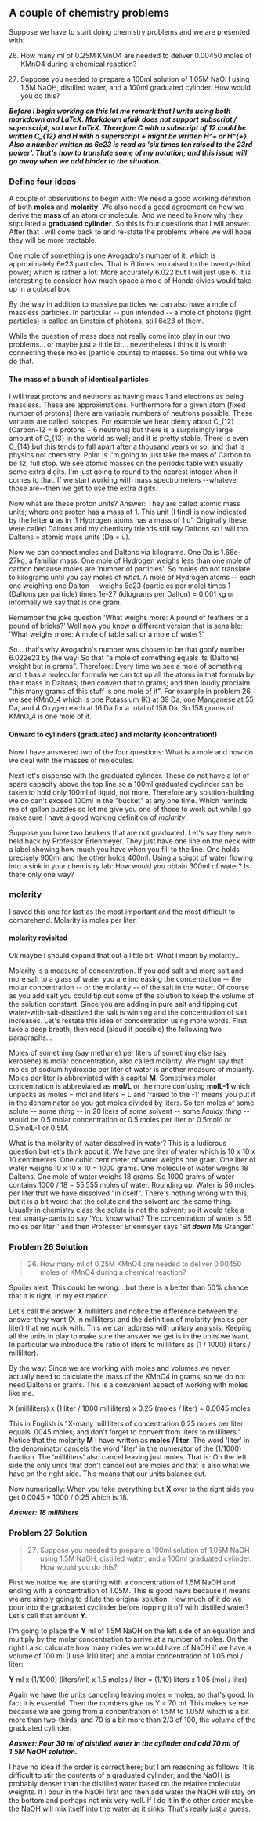 ## A couple of chemistry problems


Suppose we have to start doing chemistry problems and we are presented with: 


26. How many ml of 0.25M KMnO4 are needed to deliver 0.00450 moles of KMnO4 during a chemical reaction? 


27. Suppose you needed to prepare a 100ml solution of 1.05M NaOH using 1.5M NaOH, distilled water, and a 100ml 
graduated cylinder. How would you do this?


***Before I begin working on this let me remark that I write using both markdown and LaTeX. Markdown afaik does not
support subscript / superscript; so I use LaTeX. Therefore C with a subscript of 12 could be written C_{12} and H 
with a superscript + might be written H^+ or H^{+}. Also a number written as 6e23 is read as 'six times ten
raised to the 23rd power'. That's how to translate some of my notation; and this issue will go away when
we add binder to the situation.***


### Define four ideas


A couple of observations to begin with: We need a good working definition of both **moles** and **molarity**. We also need
a good agreement on how we derive the **mass** of an atom or molecule. And we need to know why they stipulated a 
**graduated cylinder**. So this is four questions that I will answer. After that I will come back to and re-state 
the problems where we will hope they will be more tractable. 


One mole of something is one Avogadro's number of it; which is approximately 6e23 particles. That is 6 times ten raised 
to the twenty-third power; which is rather a lot. More accurately 6.022 but I will just use 6. It is interesting to
consider how much space a mole of Honda civics would take up in a cubical box.


By the way in addition to massive particles we can also have a mole of 
massless particles. In particular -- pun intended -- a mole of photons (light particles) is called an Einstein of 
photons, still 6e23 of them.


While the question of mass does not really come into play in our two problems... or maybe just a little bit...
nevertheless I think it is worth connecting these moles (particle counts) to masses. So time out while we
do that.

#### The mass of a bunch of identical particles 

I will treat protons and neutrons as having 
mass 1 and electrons as being massless. These are approximations. Furthermore for a given atom (fixed number
of protons) there are variable numbers of neutrons possible. These variants are called isotopes. For example 
we hear plenty about C_{12} (Carbon-12 = 6 protons + 6 neutrons) but there is a surprisingly large amount of 
C_{13} in the world as well; and it is pretty stable. There is even C_{14} but this tends to fall apart after 
a thousand years or so; and that is physics not chemistry. Point is I'm going to just take the mass of Carbon 
to be 12, full stop. We see atomic masses on the periodic table with usually some extra digits. I'm just going 
to round to the nearest integer when it comes to that. If we start working with mass spectrometers 
--whatever those are--then we get to use the extra digits. 


Now what are these proton units? Answer: They are called atomic mass units; where one proton has a mass of 1. 
This unit (I find) is now indicated by the letter **u** as in '1 Hydrogen atoms has a mass of 1 u'. Originally 
these were called Daltons and my chemistry friends still say Daltons so I will too. Daltons = atomic mass 
units (Da = u).


Now we can connect moles and Daltons via kilograms. One Da is 1.66e-27kg, a familiar mass. One mole of Hydrogen 
weighs less than one mole of carbon because moles are 'number of particles'. So moles do not translate to 
kilograms until you say moles of *what*. A mole of Hydrogen atoms -- each one weighing one Dalton -- weighs
6e23 (particles per mole) times 1 (Daltons per particle) times 1e-27 (kilograms per Dalton) = 0.001 kg 
or informally we say that is one gram.


Remember the joke question 'What weighs more: A pound of feathers or a pound of bricks?' Well now you know
a different version that is sensible: 'What weighs more: A mole of table salt or a mole of water?'


So... that's why Avogadro's number was chosen to be that goofy number 6.022e23 by the way: So that "a mole 
of something equals its (Daltons) weight but in grams". Therefore: Every time we see a mole of something 
and it has a molecular formula we can tot up all the atoms in that formula by their mass in Daltons; then 
convert that to grams; and then loudly proclaim "this many grams of this stuff is one mole of it". For example 
in problem 26 we see KMnO_4 which is one Potassium (K) at 39 Da, one Manganese at 55 Da, and 4 Oxygen each at 16 Da 
for a total of 158 Da. So 158 grams of KMnO_4 is one mole of it. 

#### Onward to cylinders (graduated) and molarity (concentration!) 


Now I have answered two of the four questions: What is a mole and how do we deal with the masses of molecules. 


Next let's dispense with the graduated cylinder. These do not have a lot of spare capacity above the top
line so a 100ml graduated cyclinder can be taken to hold only 100ml of liquid, not more. Therefore any 
solution-building we do can't exceed 100ml in the "bucket" at any one time. Which reminds me of gallon 
puzzles so let me give you one of those to work out while I go make sure I have a good working definition
of *molarity*. 


Suppose you have two beakers that are not graduated. Let's say they were held back by Professor Erlenmeyer.
They just have one line on the neck with a label showing how much you have when you fill to the line. 
One holds precisely 900ml and the other holds 400ml. Using a spigot of water flowing into a sink in your
chemistry lab: How would you obtain 300ml of water?  Is there only one way?


### molarity


I saved this one for last as the most important and the most difficult to comprehend. Molarity is moles per liter.


#### molarity revisited


Ok maybe I should expand that out a little bit. What I mean by molarity...


Molarity is a measure of concentration. If you add salt and more salt and more salt to a glass of water
you are increasing the concentration -- the molar concentration -- or the molarity -- of the salt in the 
water. Of course as you add salt you could tip out some of the solution to keep the volume of the solution
constant. Since you are adding in pure salt and tipping out water-with-salt-dissolved the salt is winning
and the concentration of salt increases. Let's restate this idea of concentration using more words.
First take a deep breath; then read (aloud if possible) the following two paragraphs...


Moles of something (say methane) per liters of something else (say kerosene) is molar concentration, also
called molarity. We might say that moles of sodium hydroxide per liter of water is another measure of 
molarity. Moles per liter is abbreviated with a capital **M**. Sometimes 
molar concentration is abbreviated as **mol/L** or the more confusing **molL-1** which unpacks as 
moles = mol and liters = L and 'raised to the -1' means you put it in the denominator so you get moles 
divided by liters. So ten moles of some solute -- some *thing* -- in 20 liters of some solvent -- some 
*liquidy thing* -- would be 0.5 molar concentration or 0.5 moles per liter or 0.5mol/l or 0.5molL-1 or 0.5M.


What is the molarity of water dissolved in water? This is a ludicrous question but let's think about it.
We have one liter of water which is 10 x 10 x 10 centimeters. One cubic centimeter of water weighs one gram. 
One liter of water weighs 10 x 10 x 10 = 1000 grams. One molecule of water weighs 18 Daltons. One mole of 
water weighs 18 grams. So 1000 grams of water contains 1000 / 18 = 55.555 moles of water. Rounding up: 
Water is 56 moles per liter that we have dissolved "in itself". There's nothing wrong with this; but it is
a bit weird that the solute and the solvent are the same thing. Usually in chemistry class the solute is not
the solvent; so it would take a real smarty-pants to say 
'You know what? The concentration of water is 56 moles per liter!'
and then Professor Erlenmeyer says 'Sit ***down*** Ms Granger.'


### Problem 26 Solution


> 26. How many ml of 0.25M KMnO4 are needed to deliver 0.00450 moles of KMnO4 during a chemical reaction? 


Spoiler alert: This could be wrong... but there is a better than 50% chance that it is right, in my estimation.


Let's call the answer **X** milliliters and notice the difference between the answer they want (X in milliliters) 
and the definition of molarity (moles per liter) that we work with. This we can address with unitary analysis: Keeping 
all the units in play to make sure the answer we get is in the units we want. In particular we introduce the ratio
of liters to milliliters as (1 / 1000) (liters / milliliter). 


By the way: Since we are working with moles and volumes we never actually need to calculate the mass of the 
KMnO4 in grams; so we do not need Daltons or grams. This is a convenient aspect of working with moles like me. 


X (milliliters) x (1 liter / 1000 milliliters) x 0.25 (moles / liter) = 0.0045 moles


This in English is "X-many milliliters of concentration 0.25 moles per liter equals .0045 moles; and don't forget to convert
from liters to milliliters." Notice that the molarity **M** I have written as **moles / liter**. The word 'liter' in the denominator
cancels the word 'liter' in the numerator of the (1/1000) fraction. The 'milliliters' also cancel leaving just moles. That is:
On the left side the only units that don't cancel out are moles and that is also what we have on the right side. This means
that our units balance out. 


Now numerically: When you take everything but **X** over to the right side you get 0.0045 * 1000 / 0.25 which is 18.


***Answer: 18 milliliters***


### Problem 27 Solution


> 27. Suppose you needed to prepare a 100ml solution of 1.05M NaOH using 1.5M NaOH, distilled water, and a 100ml 
graduated cylinder. How would you do this? 


First we notice we are starting with a concentration of 1.5M NaOH and ending with a concentration of 1.05M. 
This is good news because it means we are simply going to dilute the original solution. How much of it do we 
pour into the graduated cyclinder before topping it off with distilled water? Let's call that amount **Y**. 


I'm going to place the **Y** ml of 1.5M NaOH on the left side of an equation and multiply by the molar 
concentration to arrive at a number of moles. On the right I also calculate how many moles we would have
of NaOH if we have a volume of 100 ml (I use 1/10 liter) and a molar concentration of 1.05 mol / liter: 


**Y** ml x (1/1000) (liters/ml) x 1.5 moles / liter = (1/10) liters x 1.05 (mol / liter)


Again we have the units canceling leaving moles = moles; so that's good. In fact it is essential. 
Then the numbers give us Y = 70 ml. 
This makes sense because we are going from a concentration of 1.5M to 1.05M which is a bit more than
two-thirds; and 70 is a bit more than 2/3 of 100, the volume of the graduated cylinder. 


***Answer: Pour 30 ml of distilled water in the cylinder and add 70 ml of 1.5M NaOH solution.***


I have no idea if the order is correct here; but I am reasoning as follows: It is difficult to 
stir the contents of a graduated cylinder; and the NaOH is probably denser than the distilled 
water based on the relative molecular weights. If I pour in the NaOH first and then add water
the NaOH will stay on the bottom and perhaps not mix very well. If I do it in the other order
maybe the NaOH will mix itself into the water as it sinks. That's really just a guess. 




